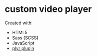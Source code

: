 # custom video player

Created with:

- HTML5
- Sass (SCSS)
- JavaScript
- [plyr plugin](https://github.com/sampotts/plyr)
